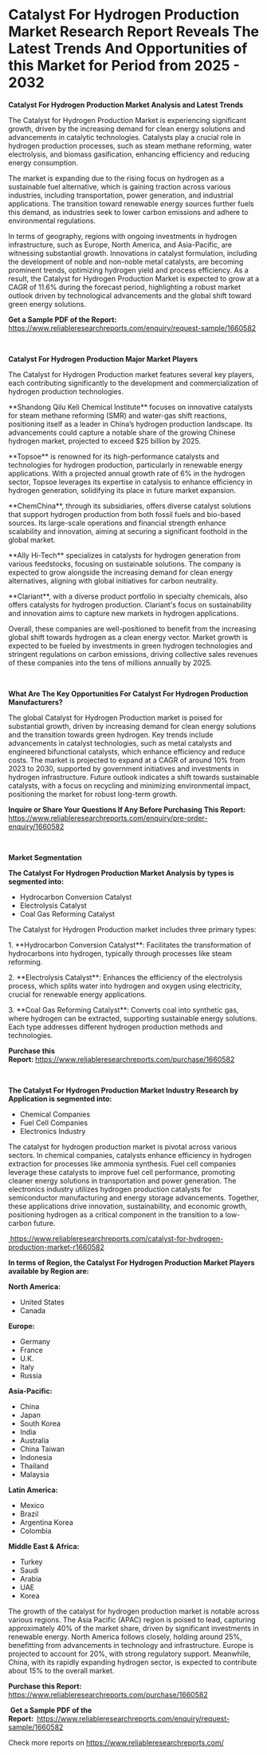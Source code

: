 <p><h1>Catalyst For Hydrogen Production Market Research Report Reveals The Latest Trends And Opportunities of this Market for Period from 2025 - 2032</h1></p><p><strong>Catalyst For Hydrogen Production Market Analysis and Latest Trends</strong></p>
<p><p>The Catalyst for Hydrogen Production Market is experiencing significant growth, driven by the increasing demand for clean energy solutions and advancements in catalytic technologies. Catalysts play a crucial role in hydrogen production processes, such as steam methane reforming, water electrolysis, and biomass gasification, enhancing efficiency and reducing energy consumption. </p><p>The market is expanding due to the rising focus on hydrogen as a sustainable fuel alternative, which is gaining traction across various industries, including transportation, power generation, and industrial applications. The transition toward renewable energy sources further fuels this demand, as industries seek to lower carbon emissions and adhere to environmental regulations.</p><p>In terms of geography, regions with ongoing investments in hydrogen infrastructure, such as Europe, North America, and Asia-Pacific, are witnessing substantial growth. Innovations in catalyst formulation, including the development of noble and non-noble metal catalysts, are becoming prominent trends, optimizing hydrogen yield and process efficiency. As a result, the Catalyst for Hydrogen Production Market is expected to grow at a CAGR of 11.6% during the forecast period, highlighting a robust market outlook driven by technological advancements and the global shift toward green energy solutions.</p></p>
<p><strong>Get a Sample PDF of the Report:&nbsp;</strong> <a href="https://www.reliableresearchreports.com/enquiry/request-sample/1660582?utm_campaign=2175&utm_medium=2&utm_source=Github&utm_content=ia&utm_term=30012025&utm_id=catalyst-for-hydrogen-production">https://www.reliableresearchreports.com/enquiry/request-sample/1660582</a></p>
<p>&nbsp;</p>
<p><strong>Catalyst For Hydrogen Production Major Market Players</strong></p>
<p><p>The Catalyst for Hydrogen Production market features several key players, each contributing significantly to the development and commercialization of hydrogen production technologies. </p><p>**Shandong Qilu Keli Chemical Institute** focuses on innovative catalysts for steam methane reforming (SMR) and water-gas shift reactions, positioning itself as a leader in China’s hydrogen production landscape. Its advancements could capture a notable share of the growing Chinese hydrogen market, projected to exceed $25 billion by 2025.</p><p>**Topsoe** is renowned for its high-performance catalysts and technologies for hydrogen production, particularly in renewable energy applications. With a projected annual growth rate of 6% in the hydrogen sector, Topsoe leverages its expertise in catalysis to enhance efficiency in hydrogen generation, solidifying its place in future market expansion.</p><p>**ChemChina**, through its subsidiaries, offers diverse catalyst solutions that support hydrogen production from both fossil fuels and bio-based sources. Its large-scale operations and financial strength enhance scalability and innovation, aiming at securing a significant foothold in the global market.</p><p>**Ally Hi-Tech** specializes in catalysts for hydrogen generation from various feedstocks, focusing on sustainable solutions. The company is expected to grow alongside the increasing demand for clean energy alternatives, aligning with global initiatives for carbon neutrality.</p><p>**Clariant**, with a diverse product portfolio in specialty chemicals, also offers catalysts for hydrogen production. Clariant's focus on sustainability and innovation aims to capture new markets in hydrogen applications.</p><p>Overall, these companies are well-positioned to benefit from the increasing global shift towards hydrogen as a clean energy vector. Market growth is expected to be fueled by investments in green hydrogen technologies and stringent regulations on carbon emissions, driving collective sales revenues of these companies into the tens of millions annually by 2025.</p></p>
<p>&nbsp;</p>
<p><strong>What Are The Key Opportunities For Catalyst For Hydrogen Production Manufacturers?</strong></p>
<p><p>The global Catalyst for Hydrogen Production market is poised for substantial growth, driven by increasing demand for clean energy solutions and the transition towards green hydrogen. Key trends include advancements in catalyst technologies, such as metal catalysts and engineered bifunctional catalysts, which enhance efficiency and reduce costs. The market is projected to expand at a CAGR of around 10% from 2023 to 2030, supported by government initiatives and investments in hydrogen infrastructure. Future outlook indicates a shift towards sustainable catalysts, with a focus on recycling and minimizing environmental impact, positioning the market for robust long-term growth.</p></p>
<p><strong>Inquire or Share Your Questions If Any Before Purchasing This Report:</strong> <a href="https://www.reliableresearchreports.com/enquiry/pre-order-enquiry/1660582?utm_campaign=2175&utm_medium=2&utm_source=Github&utm_content=ia&utm_term=30012025&utm_id=catalyst-for-hydrogen-production">https://www.reliableresearchreports.com/enquiry/pre-order-enquiry/1660582</a></p>
<p>&nbsp;</p>
<p><strong>Market Segmentation</strong></p>
<p><strong>The Catalyst For Hydrogen Production Market Analysis by types is segmented into:</strong></p>
<p><ul><li>Hydrocarbon Conversion Catalyst</li><li>Electrolysis Catalyst</li><li>Coal Gas Reforming Catalyst</li></ul></p>
<p><p>The Catalyst for Hydrogen Production market includes three primary types: </p><p>1. **Hydrocarbon Conversion Catalyst**: Facilitates the transformation of hydrocarbons into hydrogen, typically through processes like steam reforming.</p><p>   </p><p>2. **Electrolysis Catalyst**: Enhances the efficiency of the electrolysis process, which splits water into hydrogen and oxygen using electricity, crucial for renewable energy applications. </p><p>3. **Coal Gas Reforming Catalyst**: Converts coal into synthetic gas, where hydrogen can be extracted, supporting sustainable energy solutions. Each type addresses different hydrogen production methods and technologies.</p></p>
<p><strong>Purchase this Report:&nbsp;</strong><a href="https://www.reliableresearchreports.com/purchase/1660582?utm_campaign=2175&utm_medium=2&utm_source=Github&utm_content=ia&utm_term=30012025&utm_id=catalyst-for-hydrogen-production">https://www.reliableresearchreports.com/purchase/1660582</a></p>
<p>&nbsp;</p>
<p><strong>The Catalyst For Hydrogen Production Market Industry Research by Application is segmented into:</strong></p>
<p><ul><li>Chemical Companies</li><li>Fuel Cell Companies</li><li>Electronics Industry</li></ul></p>
<p><p>The catalyst for hydrogen production market is pivotal across various sectors. In chemical companies, catalysts enhance efficiency in hydrogen extraction for processes like ammonia synthesis. Fuel cell companies leverage these catalysts to improve fuel cell performance, promoting cleaner energy solutions in transportation and power generation. The electronics industry utilizes hydrogen production catalysts for semiconductor manufacturing and energy storage advancements. Together, these applications drive innovation, sustainability, and economic growth, positioning hydrogen as a critical component in the transition to a low-carbon future.</p></p>
<p><a href="https://www.reliableresearchreports.com/catalyst-for-hydrogen-production-market-r1660582?utm_campaign=2175&utm_medium=2&utm_source=Github&utm_content=ia&utm_term=30012025&utm_id=catalyst-for-hydrogen-production">&nbsp;https://www.reliableresearchreports.com/catalyst-for-hydrogen-production-market-r1660582</a></p>
<p><strong>In terms of Region, the Catalyst For Hydrogen Production Market Players available by Region are:</strong></p>
<p>
    <p> <strong> North America: </strong>
        <ul>
            <li>United States</li>
            <li>Canada</li>
        </ul>
        </p> 
    <p> <strong> Europe: </strong>
        <ul>
            <li>Germany</li>
            <li>France</li>
            <li>U.K.</li>
            <li>Italy</li>
            <li>Russia</li>
        </ul>
        </p> 
    <p> <strong> Asia-Pacific: </strong>
        <ul>
            <li>China</li>
            <li>Japan</li>
            <li>South Korea</li>
            <li>India</li>
            <li>Australia</li>
            <li>China Taiwan</li>
            <li>Indonesia</li>
            <li>Thailand</li>
            <li>Malaysia</li>
        </ul>
        </p> 
    <p> <strong> Latin America: </strong>
        <ul>
            <li>Mexico</li>
            <li>Brazil</li>
            <li>Argentina Korea</li>
            <li>Colombia</li>
        </ul>
        </p> 
    <p> <strong> Middle East & Africa: </strong>
        <ul>
            <li>Turkey</li>
            <li>Saudi</li>
            <li>Arabia</li>
            <li>UAE</li>
            <li>Korea</li>
        </ul>
    </p>
    </p>
<p><p>The growth of the catalyst for hydrogen production market is notable across various regions. The Asia Pacific (APAC) region is poised to lead, capturing approximately 40% of the market share, driven by significant investments in renewable energy. North America follows closely, holding around 25%, benefitting from advancements in technology and infrastructure. Europe is projected to account for 20%, with strong regulatory support. Meanwhile, China, with its rapidly expanding hydrogen sector, is expected to contribute about 15% to the overall market.</p></p>
<p><strong>Purchase this Report: </strong><a href="https://www.reliableresearchreports.com/purchase/1660582?utm_campaign=2175&utm_medium=2&utm_source=Github&utm_content=ia&utm_term=30012025&utm_id=catalyst-for-hydrogen-production">https://www.reliableresearchreports.com/purchase/1660582</a></p>
<p>&nbsp;<strong>Get a Sample PDF of the Report:&nbsp;&nbsp;</strong><a href="https://www.reliableresearchreports.com/enquiry/request-sample/1660582?utm_campaign=2175&utm_medium=2&utm_source=Github&utm_content=ia&utm_term=30012025&utm_id=catalyst-for-hydrogen-production">https://www.reliableresearchreports.com/enquiry/request-sample/1660582</a></p>
<p><strong></strong></p>
<p>Check more reports on <a href="https://www.reliableresearchreports.com/?utm_campaign=2175&utm_medium=2&utm_source=Github&utm_content=ia&utm_term=30012025&utm_id=catalyst-for-hydrogen-production">https://www.reliableresearchreports.com/</a></p>
